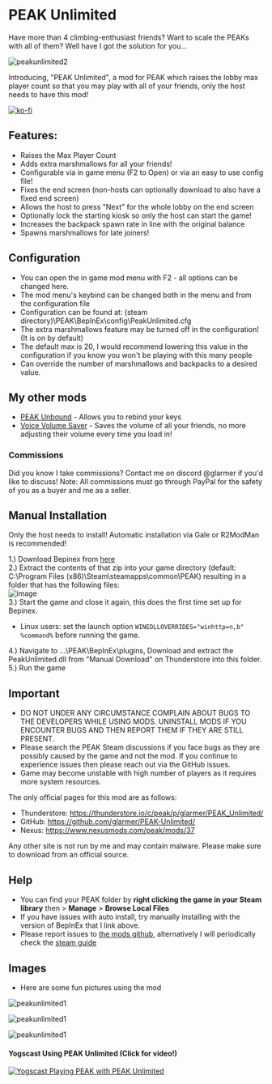 # PEAK Unlimited

Have more than 4 climbing-enthusiast friends? Want to scale the PEAKs with all of them? Well have I got the solution for you... <br>

![peakunlimited2](https://glarmer.xyz/images/head.png)

Introducing, "PEAK Unlimited", a mod for PEAK which raises the lobby max player count so that you may play with all of your friends, only the host needs to have this mod! 

[![ko-fi](https://ko-fi.com/img/githubbutton_sm.svg)](https://ko-fi.com/Q5Q7IFRUH)

## Features:
- Raises the Max Player Count
- Adds extra marshmallows for all your friends! 
- Configurable via in game menu (F2 to Open) or via an easy to use config file!
- Fixes the end screen (non-hosts can optionally download to also have a fixed end screen)
- Allows the host to press "Next" for the whole lobby on the end screen
- Optionally lock the starting kiosk so only the host can start the game!
- Increases the backpack spawn rate in line with the original balance
- Spawns marshmallows for late joiners!

## Configuration
- You can open the in game mod menu with F2 - all options can be changed here.
- The mod menu's keybind can be changed both in the menu and from the configuration file
- Configuration can be found at: (steam directory)\PEAK\BepInEx\config\PeakUnlimited.cfg
- The extra marshmallows feature may be turned off in the configuration! (It is on by default)
- The default max is 20, I would recommend lowering this value in the configuration if you know you won't be playing with this many people
- Can override the number of marshmallows and backpacks to a desired value.

## My other mods

- [PEAK Unbound](https://thunderstore.io/c/peak/p/glarmer/PEAK_Unbound/) - Allows you to rebind your keys
- [Voice Volume Saver](https://thunderstore.io/c/peak/p/glarmer/PEAK_Voice_Volume_Saver/) - Saves the volume of all your friends, no more adjusting their volume every time you load in!

### Commissions
Did you know I take commissions? Contact me on discord @glarmer if you'd like to discuss! Note: All commissions must go through PayPal for the safety of you as a buyer and me as a seller.

## Manual Installation
Only the host needs to install! Automatic installation via Gale or R2ModMan is recommended!

1.) Download Bepinex from [here](https://github.com/BepInEx/BepInEx/releases/download/v5.4.23.3/BepInEx_win_x64_5.4.23.3.zip) <br>
2.) Extract the contents of that zip into your game directory (default: C:\Program Files (x86)\Steam\steamapps\common\PEAK) resulting in a folder that has the following files: <br>
![image](https://github.com/user-attachments/assets/403d9a1d-16a4-409c-a046-bc56141ac0ca) <br>
3.) Start the game and close it again, this does the first time set up for Bepinex. <br>
- Linux users: set the launch option `WINEDLLOVERRIDES="winhttp=n,b" %command%` before running the game.
  
4.) Navigate to ...\PEAK\BepInEx\plugins, Download and extract the PeakUnlimited.dll from "Manual Download" on Thunderstore into this folder. <br>
5.) Run the game <br>

## Important
- DO NOT UNDER ANY CIRCUMSTANCE COMPLAIN ABOUT BUGS TO THE DEVELOPERS WHILE USING MODS. UNINSTALL MODS IF YOU ENCOUNTER BUGS AND THEN REPORT THEM IF THEY ARE STILL PRESENT.
- Please search the PEAK Steam discussions if you face bugs as they are possibly caused by the game and not the mod. If you continue to experience issues then please reach out via the GitHub issues.
- Game may become unstable with high number of players as it requires more system resources.

The only official pages for this mod are as follows:
- Thunderstore: https://thunderstore.io/c/peak/p/glarmer/PEAK_Unlimited/
- GitHub: https://github.com/glarmer/PEAK-Unlimited/
- Nexus: https://www.nexusmods.com/peak/mods/37

Any other site is not run by me and may contain malware. Please make sure to download from an official source.

## Help
- You can find your PEAK folder by **right clicking the game in your Steam library** then > **Manage** > **Browse Local Files**
- If you have issues with auto install, try manually installing with the version of BepInEx that I link above.
- Please report issues to [the mods github](https://github.com/glarmer/PEAK-Unlimited/), alternatively I will periodically check the [steam guide](https://steamcommunity.com/sharedfiles/filedetails/?id=3501916945&tscn=1750268995)

## Images
- Here are some fun pictures using the mod


![peakunlimited1](https://glarmer.xyz/images/1mNyvy8.png)

![peakunlimited1](https://glarmer.xyz/images/9pnQpW8.png)

![peakunlimited1](https://glarmer.xyz/images/W5183qL.png)

#### Yogscast Using PEAK Unlimited (Click for video!)
[![Yogscast Playing PEAK with PEAK Unlimited](https://img.youtube.com/vi/qvD8aKm7lH8/0.jpg)](https://youtu.be/qvD8aKm7lH8)
